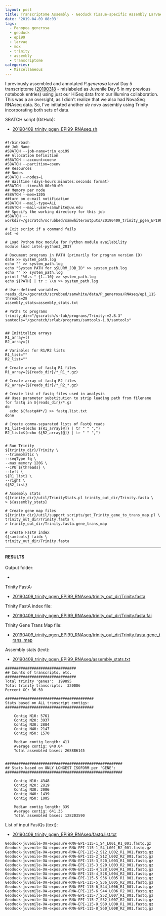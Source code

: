 ```yaml
---
layout: post
title: Transcriptome Assembly - Geoduck Tissue-specific Assembly Larvae Day5 EPI99 with HiSeq and NovaSeq Data on Mox
date: '2019-04-09 08:03'
tags:
  - Panopea generosa
  - geoduck
  - epi99
  - larvae
  - mox
  - trinity
  - assembly
  - transcriptome
categories:
  - Miscellaneous
---
```

I previously assembled and annotated _P.generosa_ larval Day 5 transcriptome ([20190318](https://robertslab.github.io/sams-notebook/2019/03/18/Transcriptome-Annotation-Geoduck-Juvenile-Day-5-with-Trinotate-on-Mox.html) - mislabeled as Juvenile Day 5 in my previous notebook entries) using just our HiSeq data from our Illumina collaboration. This was a an oversight, as I didn't realize that we also had NovaSeq RNAseq data. So, I've initiated another _de novo_ assembly using Trinity incorporating both sets of data.

SBATCH script (GitHub):

- [20190409_trinity_pgen_EPI99_RNAseq.sh](https://github.com/RobertsLab/sams-notebook/blob/master/sbatch_scripts/20190409_trinity_pgen_EPI99_RNAseq.sh)

<pre><code>
#!/bin/bash
## Job Name
#SBATCH --job-name=trin_epi99
## Allocation Definition
#SBATCH --account=coenv
#SBATCH --partition=coenv
## Resources
## Nodes
#SBATCH --nodes=1
## Walltime (days-hours:minutes:seconds format)
#SBATCH --time=30-00:00:00
## Memory per node
#SBATCH --mem=120G
##turn on e-mail notification
#SBATCH --mail-type=ALL
#SBATCH --mail-user=samwhite@uw.edu
## Specify the working directory for this job
#SBATCH --workdir=/gscratch/scrubbed/samwhite/outputs/20190409_trinity_pgen_EPI99_RNAseq

# Exit script if a command fails
set -e

# Load Python Mox module for Python module availability
module load intel-python3_2017

# Document programs in PATH (primarily for program version ID)
date >> system_path.log
echo "" >> system_path.log
echo "System PATH for $SLURM_JOB_ID" >> system_path.log
echo "" >> system_path.log
printf "%0.s-" {1..10} >> system_path.log
echo ${PATH} | tr : \\n >> system_path.log

# User-defined variables
reads_dir=/gscratch/scrubbed/samwhite/data/P_generosa/RNAseq/epi_115
threads=28
assembly_stats=assembly_stats.txt

# Paths to programs
trinity_dir="/gscratch/srlab/programs/Trinity-v2.8.3"
samtools="/gscratch/srlab/programs/samtools-1.9/samtools"


## Inititalize arrays
R1_array=()
R2_array=()

# Variables for R1/R2 lists
R1_list=""
R2_list=""

# Create array of fastq R1 files
R1_array=(${reads_dir}/*_R1_*.gz)

# Create array of fastq R2 files
R2_array=(${reads_dir}/*_R2_*.gz)

# Create list of fastq files used in analysis
## Uses parameter substitution to strip leading path from filename
for fastq in ${reads_dir}/*.gz
do
  echo ${fastq##*/} >> fastq.list.txt
done

# Create comma-separated lists of FastQ reads
R1_list=$(echo ${R1_array[@]} | tr " " ",")
R2_list=$(echo ${R2_array[@]} | tr " " ",")


# Run Trinity
${trinity_dir}/Trinity \
--trimmomatic \
--seqType fq \
--max_memory 120G \
--CPU ${threads} \
--left \
${R1_list} \
--right \
${R2_list}

# Assembly stats
${trinity_dir}/util/TrinityStats.pl trinity_out_dir/Trinity.fasta \
> ${assembly_stats}

# Create gene map files
${trinity_dir}/util/support_scripts/get_Trinity_gene_to_trans_map.pl \
trinity_out_dir/Trinity.fasta \
> trinity_out_dir/Trinity.fasta.gene_trans_map

# Create FastA index
${samtools} faidx \
trinity_out_dir/Trinity.fasta
</code></pre>

---

#### RESULTS

Output folder:

- [](http://gannet.fish.washington.edu/Atumefaciens/20190409_trinity_pgen_EPI99_RNAseq/)

Trinity FastA:

- [20190409_trinity_pgen_EPI99_RNAseq/trinity_out_dir/Trinity.fasta](http://gannet.fish.washington.edu/Atumefaciens/20190409_trinity_pgen_EPI99_RNAseq/trinity_out_dir/Trinity.fasta)

Trinity FastA index file:

- [20190409_trinity_pgen_EPI99_RNAseq/trinity_out_dir/Trinity.fasta.fai](http://gannet.fish.washington.edu/Atumefaciens/20190409_trinity_pgen_EPI99_RNAseq/trinity_out_dir/Trinity.fasta.fai)

Trinity Gene Trans Map file:

- [20190409_trinity_pgen_EPI99_RNAseq/trinity_out_dir/Trinity.fasta.gene_trans_map](http://gannet.fish.washington.edu/Atumefaciens/20190409_trinity_pgen_EPI99_RNAseq/trinity_out_dir/Trinity.fasta.gene_trans_map)


Assembly stats (text):

- [20190409_trinity_pgen_EPI99_RNAseq/assembly_stats.txt](http://gannet.fish.washington.edu/Atumefaciens/20190409_trinity_pgen_EPI99_RNAseq/assembly_stats.txt)

```
################################
## Counts of transcripts, etc.
################################
Total trinity 'genes':	199895
Total trinity transcripts:	320086
Percent GC: 36.50

########################################
Stats based on ALL transcript contigs:
########################################

	Contig N10: 5761
	Contig N20: 3937
	Contig N30: 2884
	Contig N40: 2147
	Contig N50: 1570

	Median contig length: 411
	Average contig: 840.04
	Total assembled bases: 268886145


#####################################################
## Stats based on ONLY LONGEST ISOFORM per 'GENE':
#####################################################

	Contig N10: 4348
	Contig N20: 2819
	Contig N30: 2006
	Contig N40: 1439
	Contig N50: 1005

	Median contig length: 339
	Average contig: 641.35
	Total assembled bases: 128203590
```

List of input FastQs (text):

- [20190409_trinity_pgen_EPI99_RNAseq/fastq.list.txt](http://gannet.fish.washington.edu/Atumefaciens/20190409_trinity_pgen_EPI99_RNAseq/fastq.list.txt)

```
Geoduck-juvenile-OA-exposure-RNA-EPI-115-1_S4_L001_R1_001.fastq.gz
Geoduck-juvenile-OA-exposure-RNA-EPI-115-1_S4_L001_R2_001.fastq.gz
Geoduck-juvenile-OA-exposure-RNA-EPI-115-2_S12_L002_R1_001.fastq.gz
Geoduck-juvenile-OA-exposure-RNA-EPI-115-2_S12_L002_R2_001.fastq.gz
Geoduck-juvenile-OA-exposure-RNA-EPI-115-3_S20_L003_R1_001.fastq.gz
Geoduck-juvenile-OA-exposure-RNA-EPI-115-3_S20_L003_R2_001.fastq.gz
Geoduck-juvenile-OA-exposure-RNA-EPI-115-4_S28_L004_R1_001.fastq.gz
Geoduck-juvenile-OA-exposure-RNA-EPI-115-4_S28_L004_R2_001.fastq.gz
Geoduck-juvenile-OA-exposure-RNA-EPI-115-5_S36_L005_R1_001.fastq.gz
Geoduck-juvenile-OA-exposure-RNA-EPI-115-5_S36_L005_R2_001.fastq.gz
Geoduck-juvenile-OA-exposure-RNA-EPI-115-6_S44_L006_R1_001.fastq.gz
Geoduck-juvenile-OA-exposure-RNA-EPI-115-6_S44_L006_R2_001.fastq.gz
Geoduck-juvenile-OA-exposure-RNA-EPI-115-7_S52_L007_R1_001.fastq.gz
Geoduck-juvenile-OA-exposure-RNA-EPI-115-7_S52_L007_R2_001.fastq.gz
Geoduck-juvenile-OA-exposure-RNA-EPI-115-8_S60_L008_R1_001.fastq.gz
Geoduck-juvenile-OA-exposure-RNA-EPI-115-8_S60_L008_R2_001.fastq.gz
```
